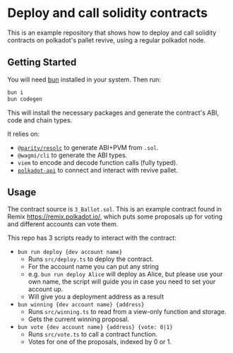 # Deploy and call solidity contracts

This is an example repository that shows how to deploy and call solidity contracts on polkadot's pallet revive, using a regular polkadot node.

## Getting Started

You will need [bun](https://bun.com/) installed in your system. Then run:

```sh
bun i
bun codegen
```

This will install the necessary packages and generate the contract's ABI, code and chain types.

It relies on:

- [`@parity/resolc`](https://github.com/paritytech/revive) to generate ABI+PVM from `.sol`.
- `@wagmi/cli` to generate the ABI types.
- `viem` to encode and decode function calls (fully typed).
- [`polkadot-api`](https://papi.how/) to connect and interact with revive pallet.

## Usage

The contract source is `3_Ballot.sol`. This is an example contract found in Remix https://remix.polkadot.io/, which puts some proposals up for voting and different accounts can vote them.

This repo has 3 scripts ready to interact with the contract:

- `bun run deploy {dev account name}`
  - Runs `src/deploy.ts` to deploy the contract.
  - For the account name you can put any string
  - e.g. `bun run deploy Alice` will deploy as Alice, but please use your own name, the script will guide you in case you need to set your account up.
  - Will give you a deployment address as a result
- `bun winning {dev account name} {address}`
  - Runs `src/winning.ts` to read from a view-only function and storage.
  - Gets the current winning proposal.
- `bun vote {dev account name} {address} {vote: 0|1}`
  - Runs `src/vote.ts` to call a contract function.
  - Votes for one of the proposals, indexed by 0 or 1.

